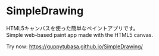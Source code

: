 # SimpleDrawing
HTML5キャンバスを使った簡単なペイントアプリです。  
Simple web-based paint app made with the HTML5 canvas.

Try now: https://guppytubasa.github.io/SimpleDrawing/
